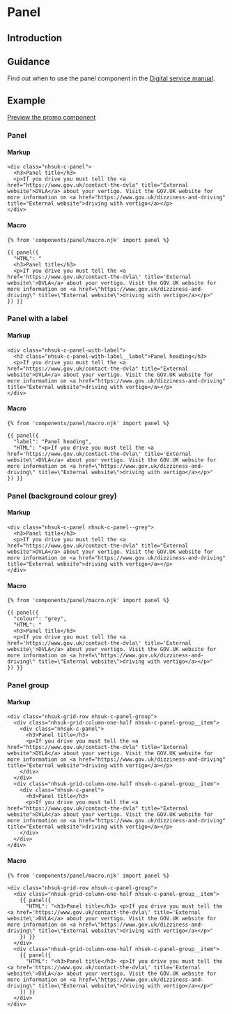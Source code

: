 # Panel

## Introduction

## Guidance

Find out when to use the panel component in the [Digital service manual]().

## Example

[Preview the promo component]()

### Panel

#### Markup

    <div class="nhsuk-c-panel">
      <h3>Panel title</h3>
      <p>If you drive you must tell the <a href="https://www.gov.uk/contact-the-dvla" title="External website">DVLA</a> about your vertigo. Visit the GOV.UK website for more information on <a href="https://www.gov.uk/dizziness-and-driving" title="External website">driving with vertigo</a></p>
    </div>

#### Macro

    {% from 'components/panel/macro.njk' import panel %}

    {{ panel({
      "HTML": "
      <h3>Panel title</h3>
      <p>If you drive you must tell the <a href='https://www.gov.uk/contact-the-dvla\' title='External website\'>DVLA</a> about your vertigo. Visit the GOV.UK website for more information on <a href=\"https://www.gov.uk/dizziness-and-driving\" title=\"External website\">driving with vertigo</a></p>"
    }) }}

### Panel with a label

#### Markup

    <div class="nhsuk-c-panel-with-label">
      <h3 class="nhsuk-c-panel-with-label__label">Panel heading</h3>
      <p>If you drive you must tell the <a href="https://www.gov.uk/contact-the-dvla" title="External website">DVLA</a> about your vertigo. Visit the GOV.UK website for more information on <a href="https://www.gov.uk/dizziness-and-driving" title="External website">driving with vertigo</a></p>
    </div>

#### Macro

    {% from 'components/panel/macro.njk' import panel %}

    {{ panel({
      "label": "Panel heading",
      "HTML": "<p>If you drive you must tell the <a href='https://www.gov.uk/contact-the-dvla\' title='External website\'>DVLA</a> about your vertigo. Visit the GOV.UK website for more information on <a href=\"https://www.gov.uk/dizziness-and-driving\" title=\"External website\">driving with vertigo</a></p>"
    }) }}
           
### Panel (background colour grey)

#### Markup

    <div class="nhsuk-c-panel nhsuk-c-panel--grey">
      <h3>Panel title</h3>
      <p>If you drive you must tell the <a href="https://www.gov.uk/contact-the-dvla" title="External website">DVLA</a> about your vertigo. Visit the GOV.UK website for more information on <a href="https://www.gov.uk/dizziness-and-driving" title="External website">driving with vertigo</a></p>
    </div>

#### Macro

    {% from 'components/panel/macro.njk' import panel %}

    {{ panel({
      "colour": "grey",
      "HTML": "
      <h3>Panel title</h3>
      <p>If you drive you must tell the <a href='https://www.gov.uk/contact-the-dvla\' title='External website\'>DVLA</a> about your vertigo. Visit the GOV.UK website for more information on <a href=\"https://www.gov.uk/dizziness-and-driving\" title=\"External website\">driving with vertigo</a></p>"
    }) }}

### Panel group

#### Markup

    <div class="nhsuk-grid-row nhsuk-c-panel-group">
      <div class="nhsuk-grid-column-one-half nhsuk-c-panel-group__item">
        <div class="nhsuk-c-panel">
          <h3>Panel title</h3>
          <p>If you drive you must tell the <a href="https://www.gov.uk/contact-the-dvla" title="External website">DVLA</a> about your vertigo. Visit the GOV.UK website for more information on <a href="https://www.gov.uk/dizziness-and-driving" title="External website">driving with vertigo</a></p>
        </div>
      </div>
      <div class="nhsuk-grid-column-one-half nhsuk-c-panel-group__item">
        <div class="nhsuk-c-panel">
          <h3>Panel title</h3>
          <p>If you drive you must tell the <a href="https://www.gov.uk/contact-the-dvla" title="External website">DVLA</a> about your vertigo. Visit the GOV.UK website for more information on <a href="https://www.gov.uk/dizziness-and-driving" title="External website">driving with vertigo</a></p>
        </div>
      </div>
    </div>

#### Macro

    {% from 'components/panel/macro.njk' import panel %}

    <div class="nhsuk-grid-row nhsuk-c-panel-group">
      <div class="nhsuk-grid-column-one-half nhsuk-c-panel-group__item">
        {{ panel({
          "HTML": "<h3>Panel title</h3> <p>If you drive you must tell the <a href='https://www.gov.uk/contact-the-dvla\' title='External website\'>DVLA</a> about your vertigo. Visit the GOV.UK website for more information on <a href=\"https://www.gov.uk/dizziness-and-driving\" title=\"External website\">driving with vertigo</a></p>"
        }) }}
      </div>
      <div class="nhsuk-grid-column-one-half nhsuk-c-panel-group__item">
        {{ panel({
          "HTML": "<h3>Panel title</h3> <p>If you drive you must tell the <a href='https://www.gov.uk/contact-the-dvla\' title='External website\'>DVLA</a> about your vertigo. Visit the GOV.UK website for more information on <a href=\"https://www.gov.uk/dizziness-and-driving\" title=\"External website\">driving with vertigo</a></p>"
        }) }}
      </div>
    </div>
